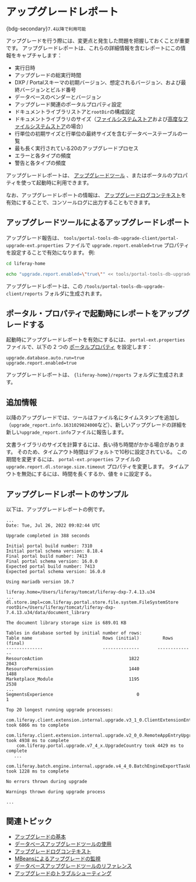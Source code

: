 # アップグレードレポート

{bdg-secondary}`7.4以降で利用可能`

アップグレードを行う際には、変更点と発生した問題を把握しておくことが重要です。 アップグレードレポートは、これらの詳細情報を含むレポートにこの情報をキャプチャします：

* 実行日時
* アップグレードの総実行時間
* DXP / Portalスキーマの初期バージョン、想定されるバージョン、および最終バージョンとビルド番号
* データベースのベンダーとバージョン
* アップグレード関連のポータルプロパティ設定
* ドキュメントライブラリストアと`rootDir`の構成設定
* ドキュメントライブラリのサイズ（[ファイルシステムストア](../../../system-administration/file-storage/other-file-store-types/simple-file-system-store.md)および[高度なファイルシステムストア](../../../system-administration/file-storage.md)の場合）
* 行単位の初期サイズと行単位の最終サイズを含むデータベーステーブルの一覧
* 最も長く実行されている20のアップグレードプロセス
* エラーと各タイプの頻度
* 警告と各タイプの頻度

アップグレードレポートは、 [アップグレードツール](../upgrade-basics/using-the-database-upgrade-tool.md) 、またはポータルのプロパティを使って起動時に利用できます。

なお、アップグレードレポートの情報は、 [アップグレードログコンテキスト](./upgrade-log-context.md)を有効にすることで、コンソールログに出力することもできます。

## アップグレードツールによるアップグレードレポート

アップグレード報告は、 `tools/portal-tools-db-upgrade-client/portal-upgrade-ext.properties` ファイルで `upgrade.report.enabled=true` プロパティを設定することで有効になります。 例:

```bash
cd liferay-home
```

```bash
echo "upgrade.report.enabled=\"true\"" << tools/portal-tools-db-upgrade-client/portal-upgrade-ext.properties
```

アップグレードレポートは、この `/tools/portal-tools-db-upgrade-client/reports` フォルダに生成されます。

## ポータル・プロパティで起動時にレポートをアップグレードする

起動時にアップグレードレポートを有効にするには、 `portal-ext.properties` ファイルで、以下の 2 つの [ポータルプロパティ](../../reference/portal-properties.md) を設定します：

```properties
upgrade.database.auto.run=true
upgrade.report.enabled=true
```

アップグレードレポートは、 `{liferay-home}/reports` フォルダに生成されます。

## 追加情報

以降のアップグレードでは、ツールはファイル名にタイムスタンプを追加し（`upgrade_report.info.1631029824000`など）、新しいアップグレードの詳細を新しい`upgrade_report.info`ファイルに報告します。

文書ライブラリのサイズを計算するには、長い待ち時間がかかる場合があります。 そのため、タイムアウト時間はデフォルトで10秒に設定されている。 この期間を変更するには、 `portal-ext.properties` ファイルの `upgrade.report.dl.storage.size.timeout` プロパティを変更します。 タイムアウトを無効にするには、時間を長くするか、値を `0` に設定する。

## アップグレードレポートのサンプル

以下は、アップグレードレポートの例です。

```
...
Date: Tue, Jul 26, 2022 09:02:44 UTC

Upgrade completed in 388 seconds

Initial portal build number: 7310
Initial portal schema version: 8.18.4
Final portal build number: 7413
Final portal schema version: 16.0.0
Expected portal build number: 7413
Expected portal schema version: 16.0.0

Using mariadb version 10.7

liferay.home=/Users/liferay/tomcat/liferay-dxp-7.4.13.u34
...
dl.store.impl=com.liferay.portal.store.file.system.FileSystemStore
rootDir=/Users/liferay/tomcat/liferay-dxp-7.4.13.u34/data/document_library

The document library storage size is 689.01 KB

Tables in database sorted by initial number of rows:
Table name                           Rows (initial)         Rows (final)
--------------                       --------------       --------------
ResourceAction                                 1822                 2043
ResourcePermission                             1440                 1488
Marketplace_Module                             1195                 2538
...
SegmentsExperience                                0                    1

Top 20 longest running upgrade processes:
    com.liferay.client.extension.internal.upgrade.v3_1_0.ClientExtensionEntryUpgradeProcess took 6866 ms to complete
    com.liferay.client.extension.internal.upgrade.v2_0_0.RemoteAppEntryUpgradeProcess took 4938 ms to complete
    com.liferay.portal.upgrade.v7_4_x.UpgradeCountry took 4429 ms to complete
   ...
    com.liferay.batch.engine.internal.upgrade.v4_4_0.BatchEngineExportTaskUpgradeProcess took 1228 ms to complete

No errors thrown during upgrade

Warnings thrown during upgrade process

...
```

## 関連トピック

* [アップグレードの基本](../upgrade-basics.md)
* [データベースアップグレードツールの使用](../upgrade-basics/using-the-database-upgrade-tool.md)
* [アップグレードログコンテキスト](./upgrade-log-context.md)
* [MBeansによるアップグレードの監視](./monitoring-upgrades-with-mbeans.md)
* [データベースアップグレードツールのリファレンス](../reference/database-upgrade-tool-reference.md#manual-configuration)
* [アップグレードのトラブルシューティング](../reference/troubleshooting-upgrades.md)

